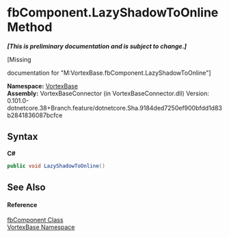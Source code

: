 # fbComponent.LazyShadowToOnline Method 
 _**\[This is preliminary documentation and is subject to change.\]**_

\[Missing <summary> documentation for "M:VortexBase.fbComponent.LazyShadowToOnline"\]

**Namespace:**&nbsp;<a href="N_VortexBase.md">VortexBase</a><br />**Assembly:**&nbsp;VortexBaseConnector (in VortexBaseConnector.dll) Version: 0.101.0-dotnetcore.38+Branch.feature/dotnetcore.Sha.9184ded7250ef900bfdd1d83b2841836087bcfce

## Syntax

**C#**<br />
``` C#
public void LazyShadowToOnline()
```


## See Also


#### Reference
<a href="T_VortexBase_fbComponent.md">fbComponent Class</a><br /><a href="N_VortexBase.md">VortexBase Namespace</a><br />
